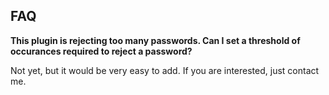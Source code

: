 ## FAQ

__This plugin is rejecting too many passwords. Can I set a threshold of occurances required to reject a password?__

Not yet, but it would be very easy to add. If you are interested, just contact me.
